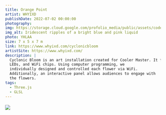 ```yaml
---
title: Orange Point
artist: WHYIXD
publishDate: 2022-07-02 00:00:00
photography:
img: https://storage.cloud.google.com/profolio_media/public/assets/code/cell.gif
img_alt: Iridescent ripples of a bright blue and pink liquid
photo: YHLAA
size: 7 x 5 x 7 m
link: https://www.whyixd.com/cyclonicbloom
artistSite: https://www.whyixd.com/
description: |
  Cyclonic Bloom is an art installation created for Cooler Master. It features 177 mechanical flowers equipped with stepper motors, 
  LEDs, and WiFi chips. Using computer programming, we 
  individually designed and controlled each flower via WiFi. 
  Additionally, an interactive panel allows audiences to engage with 
  the flowers.
tags:
  - Three.js
  - GLSL
---
```


<style>
     .embed-container {
      --video--width: 1084;
      --video--height: 666;

      position: relative;
      padding-bottom: calc(var(--video--height) / var(--video--width) * 100%); /* 41.66666667% */
      overflow: hidden;
      max-width: 100%;
      background: black;
    }

    .embed-container iframe,
    .embed-container object,
    .embed-container embed {
      position: absolute;
      top: 0;
      left: 0;
      width: 100%;
      height: 100%;
    }
  </style>

<div class="gallery" style="    margin-top:20px;">

<div class="width withTitle">
<img style=""src="https://storage.cloud.google.com/profolio_media/public/assets/code/point/orange.gif">
</div>

</div>
